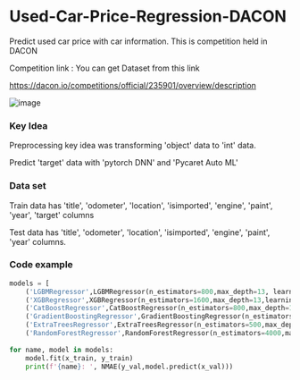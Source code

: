 # Used-Car-Price-Regression-DACON
Predict used car price with car information. This is competition held in DACON

Competition link : You can get Dataset from this link

https://dacon.io/competitions/official/235901/overview/description

![image](https://user-images.githubusercontent.com/104220612/172037814-4ace4b82-870f-404a-9c50-fce86235d1bf.png)

### Key Idea
Preprocessing key idea was transforming 'object' data to 'int' data.

Predict 'target' data with 'pytorch DNN' and 'Pycaret Auto ML'

### Data set
Train data has 'title', 'odometer', 'location', 'isimported', 'engine', 'paint', 'year', 'target' columns

Test data has 'title', 'odometer', 'location', 'isimported', 'engine', 'paint', 'year' columns.


### Code example
```python
models = [
    ('LGBMRegressor',LGBMRegressor(n_estimators=800,max_depth=13, learning_rate=0.01,subsample=0.7,random_state=0)),
    ('XGBRegressor',XGBRegressor(n_estimators=1600,max_depth=13,learning_rate=0.02,random_state=0,subsample=0.7,verbosity=0)),
    ('CatBoostRegressor',CatBoostRegressor(n_estimators=800,max_depth=10,learning_rate=0.02,subsample=0.8,random_state=0,verbose=0)),
    ('GradientBoostingRegressor',GradientBoostingRegressor(n_estimators=1200,max_depth=9,learning_rate=0.01,subsample=0.8,random_state=0)),
    ('ExtraTreesRegressor',ExtraTreesRegressor(n_estimators=500,max_depth=9,random_state=0,criterion='mse')),
    ('RandomForestRegressor',RandomForestRegressor(n_estimators=4000,max_depth=9,random_state=0,criterion='mse'))]
    
for name, model in models:
    model.fit(x_train, y_train)
    print(f'{name}: ', NMAE(y_val,model.predict(x_val)))
```
